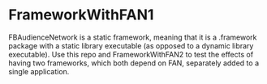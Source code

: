 # FrameworkWithFAN1
FBAudienceNetwork is a static framework, meaning that it is a .framework package with a static library executable (as opposed to a dynamic library executable). Use this repo and FrameworkWithFAN2 to test the effects of having two frameworks, which both depend on FAN, separately added to a single application.
